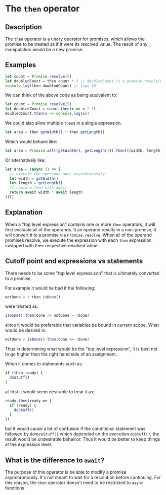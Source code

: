 # The `then` operator

## Description
The `then` operator is a unary operator for promises, which allows the promise to be treated as if it were its resolved value. The result of any manipulation would be a new promise.

## Examples
```js
let count = Promise.resolve(5)
let doubledCount = then count * 2 // doubledCount is a promise resolving to 5 * 2
console.log(then doubledCount) // logs 10
```
We can think of the above code as being equivalent to:
```js
let count = Promise.resolve(5)
let doubledCount = count.then(x => x * 2)
doubledCount.then(x => console.log(x))
```
We could also allow multiple `then`s in a single expression.
```js
let area = then getWidth() * then getLength()
```
Which would behave like:
```js
let area = Promise.all([getWidth(), getLength()]).then(([width, length]) => width * length)
```
Or alternatively like:
```js
let area = (async () => {
  // execute the operands once asynchronously
  let width = getWidth()
  let length = getLength()
  // replace then with await 
  return await width * await length
})()
```

## Explanation
When a "top level expression" contains one or more `then` operators, it will first evaluate all of the operands. It an operand results in a non-promise, it will convert it to a promise via `Promise.resolve`. When all of the operand promises resolve, we execute the expression with each `then` expression swapped with their respective resolved value.

## Cutoff point and expressions vs statements
There needs to be some "top level expressison" that is ultimately converted to a promise.

For example it would be bad if the following:
```js
notDone = ! then isDone()
```
were treated as:
```js
isDone().then(done => notDone = !done)
```
since it would be preferable that variables be bound in current scope. What would be desired is:
```js
notDone = isDone().then(done => !done)
```
Thus in determining what would be the "top level expression", it is best not to go higher than the right hand side of an assignment.

When it comes to statements such as:
```js
if (then ready) {
  doStuff()
}
```
at first it would seem desirable to treat it as:
```js
ready.then(ready => {
  if (ready) {
    doStuff()
  }
})
```
but it would cause a lot of confusion if the conditional statement was followed by `doMoreStuff()` which depended on the execution `doStuff()`, the result would be undesirable behavior. Thus it would be better to keep things at the expression level. 

## What is the difference to `await`?
The purpose of this operator is be able to modify a promise asynchronously. It's not meant to wait for a resolution before continuing. For this reason, the `then` operator doesn't need to be restricted to `async` functions.
